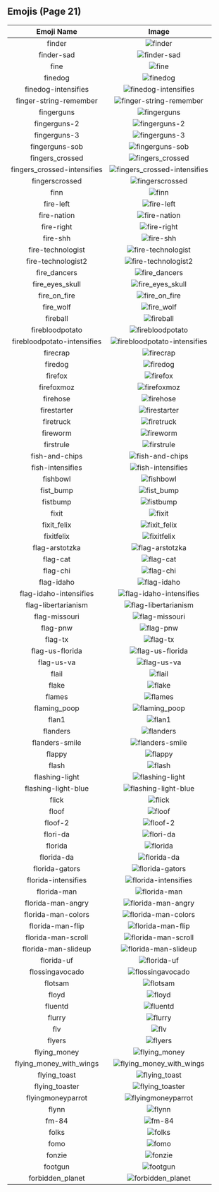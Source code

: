 
  ## Emojis (Page 21)
  |Emoji Name|Image|
  | :-: | :-: |
  |finder| ![finder](/output/finder.png)|
  |finder-sad| ![finder-sad](/output/finder-sad.png)|
  |fine| ![fine](/output/fine.png)|
  |finedog| ![finedog](/output/finedog.png)|
  |finedog-intensifies| ![finedog-intensifies](/output/finedog-intensifies.gif)|
  |finger-string-remember| ![finger-string-remember](/output/finger-string-remember.png)|
  |fingerguns| ![fingerguns](/output/fingerguns.png)|
  |fingerguns-2| ![fingerguns-2](/output/fingerguns-2.png)|
  |fingerguns-3| ![fingerguns-3](/output/fingerguns-3.png)|
  |fingerguns-sob| ![fingerguns-sob](/output/fingerguns-sob.png)|
  |fingers_crossed| ![fingers_crossed](/output/fingers_crossed.png)|
  |fingers_crossed-intensifies| ![fingers_crossed-intensifies](/output/fingers_crossed-intensifies.gif)|
  |fingerscrossed| ![fingerscrossed](/output/fingerscrossed.png)|
  |finn| ![finn](/output/finn.gif)|
  |fire-left| ![fire-left](/output/fire-left)|
  |fire-nation| ![fire-nation](/output/fire-nation.png)|
  |fire-right| ![fire-right](/output/fire-right.png)|
  |fire-shh| ![fire-shh](/output/fire-shh.png)|
  |fire-technologist| ![fire-technologist](/output/fire-technologist.gif)|
  |fire-technologist2| ![fire-technologist2](/output/fire-technologist2.png)|
  |fire_dancers| ![fire_dancers](/output/fire_dancers.png)|
  |fire_eyes_skull| ![fire_eyes_skull](/output/fire_eyes_skull.png)|
  |fire_on_fire| ![fire_on_fire](/output/fire_on_fire.gif)|
  |fire_wolf| ![fire_wolf](/output/fire_wolf.png)|
  |fireball| ![fireball](/output/fireball.jpg)|
  |firebloodpotato| ![firebloodpotato](/output/firebloodpotato.gif)|
  |firebloodpotato-intensifies| ![firebloodpotato-intensifies](/output/firebloodpotato-intensifies.gif)|
  |firecrap| ![firecrap](/output/firecrap)|
  |firedog| ![firedog](/output/firedog.png)|
  |firefox| ![firefox](/output/firefox.png)|
  |firefoxmoz| ![firefoxmoz](/output/firefoxmoz.png)|
  |firehose| ![firehose](/output/firehose.png)|
  |firestarter| ![firestarter](/output/firestarter.jpg)|
  |firetruck| ![firetruck](/output/firetruck.png)|
  |fireworm| ![fireworm](/output/fireworm.jpg)|
  |firstrule| ![firstrule](/output/firstrule.jpg)|
  |fish-and-chips| ![fish-and-chips](/output/fish-and-chips.png)|
  |fish-intensifies| ![fish-intensifies](/output/fish-intensifies.gif)|
  |fishbowl| ![fishbowl](/output/fishbowl.gif)|
  |fist_bump| ![fist_bump](/output/fist_bump.gif)|
  |fistbump| ![fistbump](/output/fistbump)|
  |fixit| ![fixit](/output/fixit.png)|
  |fixit_felix| ![fixit_felix](/output/fixit_felix.png)|
  |fixitfelix| ![fixitfelix](/output/fixitfelix.png)|
  |flag-arstotzka| ![flag-arstotzka](/output/flag-arstotzka.jpg)|
  |flag-cat| ![flag-cat](/output/flag-cat.png)|
  |flag-chi| ![flag-chi](/output/flag-chi.png)|
  |flag-idaho| ![flag-idaho](/output/flag-idaho.png)|
  |flag-idaho-intensifies| ![flag-idaho-intensifies](/output/flag-idaho-intensifies.gif)|
  |flag-libertarianism| ![flag-libertarianism](/output/flag-libertarianism)|
  |flag-missouri| ![flag-missouri](/output/flag-missouri.png)|
  |flag-pnw| ![flag-pnw](/output/flag-pnw.png)|
  |flag-tx| ![flag-tx](/output/flag-tx.png)|
  |flag-us-florida| ![flag-us-florida](/output/flag-us-florida.png)|
  |flag-us-va| ![flag-us-va](/output/flag-us-va.gif)|
  |flail| ![flail](/output/flail.gif)|
  |flake| ![flake](/output/flake.png)|
  |flames| ![flames](/output/flames.png)|
  |flaming_poop| ![flaming_poop](/output/flaming_poop.png)|
  |flan1| ![flan1](/output/flan1.png)|
  |flanders| ![flanders](/output/flanders.png)|
  |flanders-smile| ![flanders-smile](/output/flanders-smile.gif)|
  |flappy| ![flappy](/output/flappy.gif)|
  |flash| ![flash](/output/flash.png)|
  |flashing-light| ![flashing-light](/output/flashing-light.gif)|
  |flashing-light-blue| ![flashing-light-blue](/output/flashing-light-blue.gif)|
  |flick| ![flick](/output/flick.png)|
  |floof| ![floof](/output/floof.png)|
  |floof-2| ![floof-2](/output/floof-2.png)|
  |flori-da| ![flori-da](/output/flori-da)|
  |florida| ![florida](/output/florida)|
  |florida-da| ![florida-da](/output/florida-da.png)|
  |florida-gators| ![florida-gators](/output/florida-gators.png)|
  |florida-intensifies| ![florida-intensifies](/output/florida-intensifies.gif)|
  |florida-man| ![florida-man](/output/florida-man.png)|
  |florida-man-angry| ![florida-man-angry](/output/florida-man-angry.gif)|
  |florida-man-colors| ![florida-man-colors](/output/florida-man-colors.gif)|
  |florida-man-flip| ![florida-man-flip](/output/florida-man-flip.gif)|
  |florida-man-scroll| ![florida-man-scroll](/output/florida-man-scroll.gif)|
  |florida-man-slideup| ![florida-man-slideup](/output/florida-man-slideup.gif)|
  |florida-uf| ![florida-uf](/output/florida-uf.png)|
  |flossingavocado| ![flossingavocado](/output/flossingavocado.gif)|
  |flotsam| ![flotsam](/output/flotsam.jpg)|
  |floyd| ![floyd](/output/floyd.jpg)|
  |fluentd| ![fluentd](/output/fluentd.png)|
  |flurry| ![flurry](/output/flurry.png)|
  |flv| ![flv](/output/flv.png)|
  |flyers| ![flyers](/output/flyers.png)|
  |flying_money| ![flying_money](/output/flying_money.gif)|
  |flying_money_with_wings| ![flying_money_with_wings](/output/flying_money_with_wings.gif)|
  |flying_toast| ![flying_toast](/output/flying_toast.png)|
  |flying_toaster| ![flying_toaster](/output/flying_toaster.gif)|
  |flyingmoneyparrot| ![flyingmoneyparrot](/output/flyingmoneyparrot.gif)|
  |flynn| ![flynn](/output/flynn.jpg)|
  |fm-84| ![fm-84](/output/fm-84.jpg)|
  |folks| ![folks](/output/folks.gif)|
  |fomo| ![fomo](/output/fomo.png)|
  |fonzie| ![fonzie](/output/fonzie.png)|
  |footgun| ![footgun](/output/footgun.png)|
  |forbidden_planet| ![forbidden_planet](/output/forbidden_planet.png)|
  